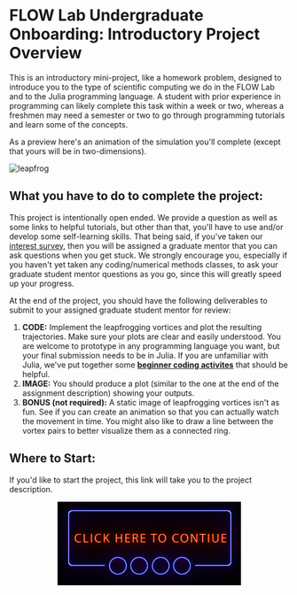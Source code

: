 # FLOW Lab Undergraduate Onboarding: Introductory Project Overview

This is an introductory mini-project, like a homework problem,  designed to introduce you to the type of scientific computing we do in the FLOW Lab and to the Julia programming language. A student with prior experience in programming can likely complete this task within a week or two, whereas a freshmen may need a semester or two to go through programming tutorials and learn some of the concepts.

As a preview here's an animation of the simulation you'll complete (except that yours will be in two-dimensions).

![leapfrog](https://github.com/byuflowlab/undergrad-onboarding/blob/master/leapfrog.gif)

## What you have to do to complete the project:

This project is intentionally open ended.  We provide a question as well as some links to helpful tutorials, but other than that, you'll have to use and/or develop some self-learning skills.
That being said, if you've taken our [interest survey](https://forms.gle/Aw1JA9dRKWNbuyDR8), then you will be assigned a graduate mentor that you can ask questions when you get stuck.
We strongly encourage you, especially if you haven't yet taken any coding/numerical methods classes, to ask your graduate student mentor questions as you go, since this will greatly speed up your progress.

At the end of the project, you should have the following deliverables to submit to your assigned graduate student mentor for review:

1. **CODE:** Implement the leapfrogging vortices and plot the resulting trajectories. Make sure your plots are clear and easily understood.  You are welcome to prototype in any programming language you want, but your final submission needs to be in Julia. If you are unfamiliar with Julia, we've put together some [**beginner coding activites**](JuliaCodingActivities/julia.md) that should be helpful.
2. **IMAGE:** You should produce a plot (similar to the one at the end of the assignment description) showing your outputs.
4. **BONUS (not required):** A static image of leapfrogging vortices isn't as fun.  See if you can create an animation so that you can actually watch the movement in time.  You might also like to draw a line between the vortex pairs to better visualize them as a connected ring.

## Where to Start:

If you'd like to start the project, this link will take you to the project description.

<p align="center">
  <a href="https://github.com/byuflowlab/undergrad-onboarding/blob/master/leapfrog/leapfrog.pdf">
    <img src="https://github.com/byuflowlab/undergrad-onboarding/blob/master/click_here.gif" alt="project"/>
  </a>
</p>
